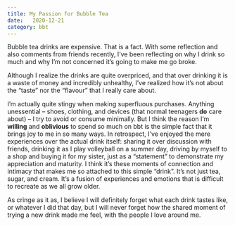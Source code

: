 ```yaml
---
title: My Passion for Bubble Tea
date:   2020-12-21
category: bbt
---
```

Bubble tea drinks are expensive. That is a fact. With some reflection and also comments from friends recently, I’ve been reflecting on why I drink so much and why I’m not concerned it’s going to make me go broke. 

Although I realize the drinks are quite overpriced, and that over drinking it is a waste of money and incredibly unhealthy, I’ve realized how it’s not about the “taste” nor the “flavour” that I really care about.

I’m actually quite stingy when making superfluous purchases. Anything unessential – shoes, clothing, and devices (that normal teenagers **do** care about) – I try to avoid or consume minimally. But I think the reason I’m **willing** and **oblivious** to spend so much on bbt is the simple fact that it brings joy to me in so many ways. In retrospect, I’ve enjoyed the mere experiences over the actual drink itself: sharing it over discussion with friends, drinking it as I play volleyball on a summer day, driving by myself to a shop and buying it for my sister, just as a “statement” to demonstrate my appreciation and maturity. I think it’s these moments of connection and intimacy that makes me so attached to this simple “drink”.  It’s not just tea, sugar, and cream. It’s a fusion of experiences and emotions that is difficult to recreate as we all grow older.

As cringe as it as, I believe I will definitely forget what each drink tastes like, or whatever I did that day, but I will never forget how  the shared moment of trying a new drink made me feel, with the people I love around me.